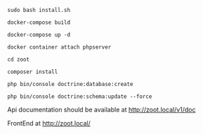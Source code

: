 `sudo bash install.sh`

`docker-compose build`

`docker-compose up -d`

`docker container attach phpserver`

`cd zoot`

`composer install`

`php bin/console doctrine:database:create`

`php bin/console doctrine:schema:update --force`

Api documentation should be available at http://zoot.local/v1/doc 

FrontEnd at http://zoot.local/